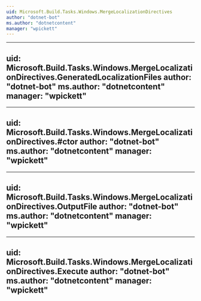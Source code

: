 ```yaml
---
uid: Microsoft.Build.Tasks.Windows.MergeLocalizationDirectives
author: "dotnet-bot"
ms.author: "dotnetcontent"
manager: "wpickett"
---
```


---
uid: Microsoft.Build.Tasks.Windows.MergeLocalizationDirectives.GeneratedLocalizationFiles
author: "dotnet-bot"
ms.author: "dotnetcontent"
manager: "wpickett"
---

---
uid: Microsoft.Build.Tasks.Windows.MergeLocalizationDirectives.#ctor
author: "dotnet-bot"
ms.author: "dotnetcontent"
manager: "wpickett"
---

---
uid: Microsoft.Build.Tasks.Windows.MergeLocalizationDirectives.OutputFile
author: "dotnet-bot"
ms.author: "dotnetcontent"
manager: "wpickett"
---

---
uid: Microsoft.Build.Tasks.Windows.MergeLocalizationDirectives.Execute
author: "dotnet-bot"
ms.author: "dotnetcontent"
manager: "wpickett"
---

